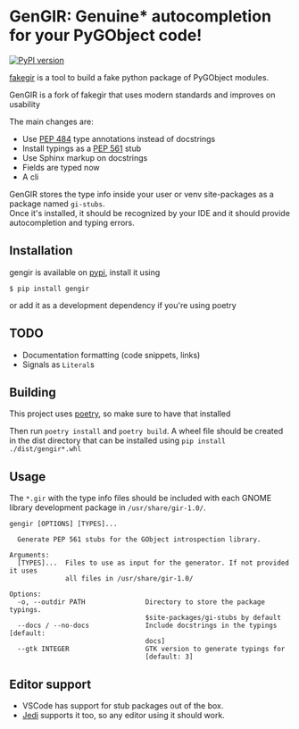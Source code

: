# GenGIR: Genuine* autocompletion for your PyGObject code!

[![PyPI version](https://badge.fury.io/py/gengir.svg)](https://pypi.org/project/gengir/)

[fakegir](https://github.com/strycore/fakegir) is a tool to build a fake python package of PyGObject modules.

GenGIR is a fork of fakegir that uses modern standards and improves on usability 

The main changes are:

-   Use [PEP 484](https://www.python.org/dev/peps/pep-0484/) type annotations instead of docstrings
-   Install typings as a [PEP 561](https://www.python.org/dev/peps/pep-0561/) stub
-   Use Sphinx markup on docstrings
-   Fields are typed now
-   A cli

GenGIR stores the type info inside your user or venv site-packages as a package named `gi-stubs`.  
Once it's installed, it should be recognized by your IDE and it should provide autocompletion and typing errors.

## Installation

gengir is available on [pypi](https://pypi.org/project/gengir/), install it using

```
$ pip install gengir
```

or add it as a development dependency if you're using poetry

## TODO

- Documentation formatting (code snippets, links)
- Signals as `Literal`s

## Building

This project uses [poetry](https://python-poetry.org/), so make sure to have that installed

Then run `poetry install` and `poetry build`. A wheel file should be created in the dist directory that can be installed using `pip install ./dist/gengir*.whl`


## Usage

The `*.gir` with the type info files should be included with each GNOME library development package in `/usr/share/gir-1.0/`.

```
gengir [OPTIONS] [TYPES]...

  Generate PEP 561 stubs for the GObject introspection library.

Arguments:
  [TYPES]...  Files to use as input for the generator. If not provided it uses
              all files in /usr/share/gir-1.0/

Options:
  -o, --outdir PATH               Directory to store the package typings.
                                  $site-packages/gi-stubs by default
  --docs / --no-docs              Include docstrings in the typings  [default:
                                  docs]
  --gtk INTEGER                   GTK version to generate typings for
                                  [default: 3]
```

## Editor support

-   VSCode has support for stub packages out of the box.
-   [Jedi](https://github.com/davidhalter/jedi) supports it too, so any editor using it should work.
